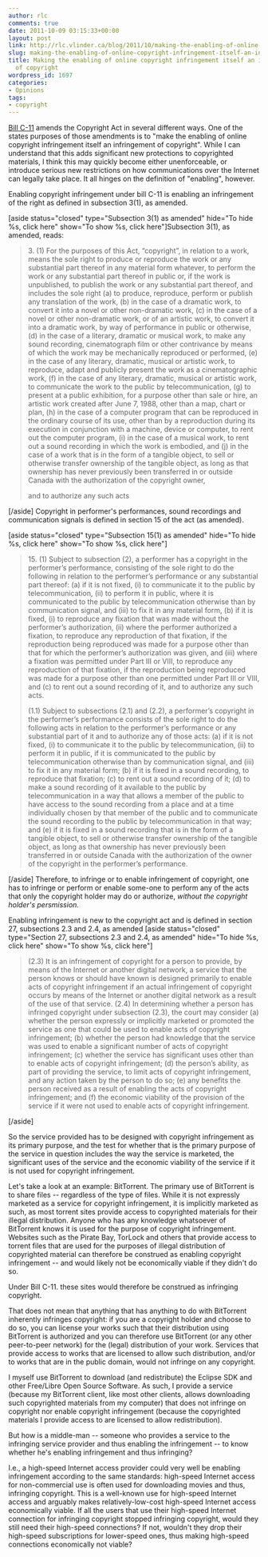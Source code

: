 ```yaml
---
author: rlc
comments: true
date: 2011-10-09 03:15:33+00:00
layout: post
link: http://rlc.vlinder.ca/blog/2011/10/making-the-enabling-of-online-copyright-infringement-itself-an-infringement-of-copyright/
slug: making-the-enabling-of-online-copyright-infringement-itself-an-infringement-of-copyright
title: Making the enabling of online copyright infringement itself an infringement
  of copyright
wordpress_id: 1697
categories:
- Opinions
tags:
- copyright
---
```


[Bill C-11](http://www.parl.gc.ca/HousePublications/Publication.aspx?Docid=5144516&file=4) amends the Copyright Act in several different ways. One of the states purposes of those amendments is to "make the enabling of online copyright infringement itself an infringement of copyright". While I can understand that this adds significant new protections to copyrighted materials, I think this may quickly become either unenforceable, or introduce serious new restrictions on how communications over the Internet can legally take place. It all hinges on the definition of "enabling", however.
<!--more-->
Enabling copyright infringement under bill C-11 is enabling an infringement of the right as defined in subsection 3(1), as amended.

[aside status="closed" type="Subsection 3(1) as amended" hide="To hide %s, click here" show="To show %s, click here"]Subsection 3(1), as amended, reads: 

<blockquote>3. (1) For the purposes of this Act, “copyright”, in relation to a work, means the sole right to produce or reproduce the work or any substantial part thereof in any material form whatever, to perform the work or any substantial part thereof in public or, if the work is unpublished, to publish the work or any substantial part thereof, and includes the sole right
(a) to produce, reproduce, perform or publish any translation of the work,
(b) in the case of a dramatic work, to convert it into a novel or other non-dramatic work,
(c) in the case of a novel or other non-dramatic work, or of an artistic work, to convert it into a dramatic work, by way of performance in public or otherwise,
(d) in the case of a literary, dramatic or musical work, to make any sound recording, cinematograph film or other contrivance by means of which the work may be mechanically reproduced or performed,
(e) in the case of any literary, dramatic, musical or artistic work, to reproduce, adapt and publicly present the work as a cinematographic work,
(f) in the case of any literary, dramatic, musical or artistic work, to communicate the work to the public by telecommunication,
(g) to present at a public exhibition, for a purpose other than sale or hire, an artistic work created after June 7, 1988, other than a map, chart or plan,
(h) in the case of a computer program that can be reproduced in the ordinary course of its use, other than by a reproduction during its execution in conjunction with a machine, device or computer, to rent out the computer program,
(i) in the case of a musical work, to rent out a sound recording in which the work is embodied, and
(j) in the case of a work that is in the form of a tangible object, to sell or otherwise transfer ownership of the tangible object, as long as that ownership has never previously been transferred in or outside Canada with the authorization of the copyright owner,

and to authorize any such acts</blockquote>

[/aside]
Copyright in performer's performances, sound recordings and communication signals is defined  in section 15 of the act (as amended).

[aside status="closed" type="Subsection 15(1) as amended" hide="To hide %s, click here" show="To show %s, click here"]

<blockquote>15. (1) Subject to subsection (2), a performer has a copyright in the performer’s performance, consisting of the sole right to do the following in relation to the performer’s performance or any substantial part thereof:
(a) if it is not fixed,
(i) to communicate it to the public by telecommunication,
(ii) to perform it in public, where it is communicated to the public by telecommunication otherwise than by communication signal, and
(iii) to fix it in any material form,
(b) if it is fixed,
(i) to reproduce any fixation that was made without the performer’s authorization,
(ii) where the performer authorized a fixation, to reproduce any reproduction of that fixation, if the reproduction being reproduced was made for a purpose other than that for which the performer’s authorization was given, and
(iii) where a fixation was permitted under Part III or VIII, to reproduce any reproduction of that fixation, if the reproduction being reproduced was made for a purpose other than one permitted under Part III or VIII, and
(c) to rent out a sound recording of it,
and to authorize any such acts.

(1.1) Subject to subsections (2.1) and (2.2), a performer’s copyright in the performer’s performance consists of the sole right to do the following acts in relation to the performer’s performance or any substantial part of it and to authorize any of those acts:
(a) if it is not fixed,
(i) to communicate it to the public by telecommunication,
(ii) to perform it in public, if it is communicated to the public by telecommunication otherwise than by communication signal, and
(iii) to fix it in any material form;
(b) if it is fixed in a sound recording, to reproduce that fixation;
(c) to rent out a sound recording of it;
(d) to make a sound recording of it available to the public by telecommunication in a way that allows a member of the public to have access to the sound recording from a place and at a time individually chosen by that member of the public and to communicate the sound recording to the public by telecommunication in that way; and
(e) if it is fixed in a sound recording that is in the form of a tangible object, to sell or otherwise transfer ownership of the tangible object, as long as that ownership has never previously been transferred in or outside Canada with the authorization of the owner of the copyright in the performer’s performance.</blockquote>

[/aside]
Therefore, to infringe or to enable infringement of copyright, one has to infringe or perform or enable some-one to perform any of the acts that only the copyright holder may do or authorize, _without the copyright holder's persmission_.

Enabling infringement is new to the copyright act and is defined in section 27, subsections 2.3 and 2.4, as amended [aside status="closed" type="Section 27, subsections 2.3 and 2.4, as amended" hide="To hide %s, click here" show="To show %s, click here"]

<blockquote>(2.3) It is an infringement of copyright for a person to provide, by means of the Internet or another digital network, a service that the person knows or should have known is designed primarily to enable acts of copyright infringement if an actual infringement of copyright occurs by means of the Internet or another digital network as a result of the use of that service.
(2.4) In determining whether a person has infringed copyright under subsection (2.3), the court may consider
(a) whether the person expressly or implicitly marketed or promoted the service as one that could be used to enable acts of copyright infringement;
(b) whether the person had knowledge that the service was used to enable a significant number of acts of copyright infringement;
(c) whether the service has significant uses other than to enable acts of copyright infringement;
(d) the person’s ability, as part of providing the service, to limit acts of copyright infringement, and any action taken by the person to do so;
(e) any benefits the person received as a result of enabling the acts of copyright infringement; and
(f) the economic viability of the provision of the service if it were not used to enable acts of copyright infringement.</blockquote>

[/aside]

So the service provided has to be designed with copyright infringement as its primary purpose, and the test for whether that is the primary purpose of the service in question includes the way the service is marketed, the significant uses of the service and the economic viability of the service if it is not used for copyright infringement.

Let's take a look at an example: BitTorrent. The primary use of BitTorrent is to share files -- regardless of the type of files. While it is not expressly marketed as a service for copyright infringement, it is implicitly marketed as such, as most torrent sites provide access to copyrighted materials for their illegal distribution. Anyone who has any knowledge whatsoever of BitTorrent knows it is used for the purpose of copyright infringement. Websites such as the Pirate Bay, TorLock and others that provide access to torrent files that are used for the purposes of illegal distribution of copyrighted material can therefore be construed as enabling copyright infringement -- and would likely not be economically viable if they didn't do so.

Under Bill C-11. these sites would therefore be construed as infringing copyright.

That does not mean that anything that has anything to do with BitTorrent inherently infringes copyright: if you are a copyright holder and choose to do so, you can license your works such that their distribution using BitTorrent is authorized and you can therefore use BitTorrent (or any other peer-to-peer network) for the (legal) distribution of your work. Services that provide access to works that are licensed to allow such distribution, and/or to works that are in the public domain, would not infringe on any copyright.

I myself use BitTorrent to download (and redistribute) the Eclipse SDK and other Free/Libre Open Source Software. As such, I provide a service (because my BitTorrent client, like most other clients, allows downloading such copyrighted materials from my computer) that does not infringe on copyright nor enable copyright infringement (because the copyrighted materials I provide access to are licensed to allow redistribution).

But how is a middle-man -- someone who provides a service to the infringing service provider and thus enabling the infringement -- to know whether he's enabling infringement and thus infringing?

I.e., a high-speed Internet access provider could very well be enabling infringement according to the same standards: high-speed Internet access for non-commercial use is often used for downloading movies and thus, infringing copyright. This is a well-known use for high-speed Internet access and arguably makes relatively-low-cost high-speed Internet access economically viable. If all the users that use their high-speed Internet connection for infringing copyright stopped infringing copyright, would they still need their high-speed connections? If not, wouldn't they drop their high-speed subscriptions for lower-speed ones, thus making high-speed connections economically not viable?
